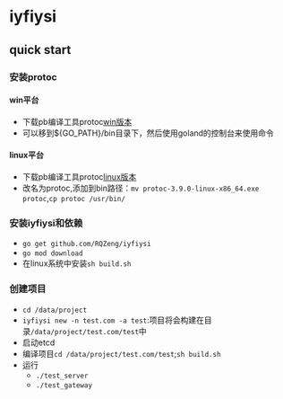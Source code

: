 # iyfiysi
## quick start
### 安装protoc
#### win平台
* 下载pb编译工具protoc[win版本](https://repo1.maven.org/maven2/com/google/protobuf/protoc/3.9.0/protoc-3.9.0-windows-x86_64.exe)
* 可以移到${GO_PATH}/bin目录下，然后使用goland的控制台来使用命令
#### linux平台
* 下载pb编译工具protoc[linux版本](https://repo1.maven.org/maven2/com/google/protobuf/protoc/3.9.0/protoc-3.9.0-linux-x86_64.exe)
* 改名为protoc,添加到bin路径：`mv protoc-3.9.0-linux-x86_64.exe protoc`,`cp protoc /usr/bin/`
### 安装iyfiysi和依赖
* `go get github.com/RQZeng/iyfiysi`
* `go mod download`
* 在linux系统中安装`sh build.sh`
### 创建项目
* `cd /data/project`
* `iyfiysi new -n test.com -a test`:项目将会构建在目录`/data/project/test.com/test`中
* 启动etcd
* 编译项目`cd /data/project/test.com/test`;`sh build.sh`
* 运行
    * `./test_server`
    * `./test_gateway`